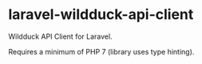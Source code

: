 # laravel-wildduck-api-client
Wildduck API Client for Laravel.

Requires a minimum of PHP 7 (library uses type hinting).
